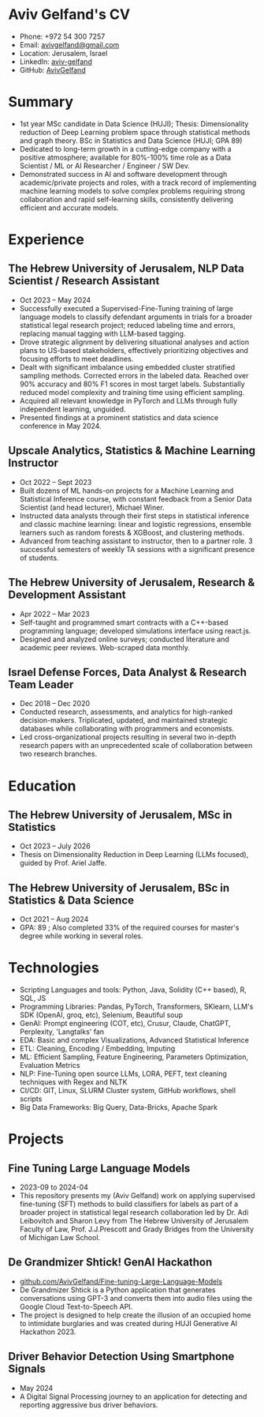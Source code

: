 
<!-- Remove above in src/markdown/Header.j2.md not in README.md -->
# Aviv Gelfand's CV

- Phone: +972 54 300 7257
- Email: [avivgelfand@gmail.com](mailto:avivgelfand@gmail.com)
- Location: Jerusalem, Israel
- LinkedIn: [aviv-gelfand](https://linkedin.com/in/aviv-gelfand)
- GitHub: [AvivGelfand](https://github.com/AvivGelfand)


# Summary

- 1st year MSc candidate in Data Science (HUJI); Thesis: Dimensionality reduction of Deep Learning problem space through statistical methods and graph theory. BSc in Statistics and Data Science (HUJI; GPA 89)
- Dedicated to long-term growth in a cutting-edge company with a positive atmosphere; available for 80%-100% time role as a Data Scientist / ML or AI Researcher / Engineer / SW Dev.
- Demonstrated success in AI and software development through academic/private projects and roles, with a track record of implementing machine learning models to solve complex problems requiring strong collaboration and rapid self-learning skills, consistently delivering efficient and accurate models.
# Experience

## The Hebrew University of Jerusalem, NLP Data Scientist / Research Assistant

- Oct 2023 – May 2024
- Successfully executed a Supervised-Fine-Tuning training of large language models to classify defendant arguments in trials for a broader statistical legal research project; reduced labeling time and errors, replacing manual tagging with LLM-based tagging.
- Drove strategic alignment by delivering situational analyses and action plans to US-based stakeholders, effectively prioritizing objectives and focusing efforts to meet deadlines.
- Dealt with significant imbalance using embedded cluster stratified sampling methods. Corrected errors in the labeled data. Reached over 90% accuracy and 80% F1 scores in most target labels. Substantially reduced model complexity and training time using efficient sampling.
- Acquired all relevant knowledge in PyTorch and LLMs through fully independent learning, unguided.
- Presented findings at a prominent statistics and data science conference in May 2024.

## Upscale Analytics, Statistics & Machine Learning Instructor

- Oct 2022 – Sept 2023
- Built dozens of ML hands-on projects for a Machine Learning and Statistical Inference course, with constant feedback from a Senior Data Scientist (and head lecturer), Michael Winer.
- Instructed data analysts through their first steps in statistical inference and classic machine learning$:$ linear and logistic regressions, ensemble learners such as random forests & XGBoost, and clustering methods.
- Advanced from teaching assistant to instructor, then to a partner role. 3 successful semesters of weekly TA sessions with a significant presence of students.

## The Hebrew University of Jerusalem, Research & Development Assistant

- Apr 2022 – Mar 2023
- Self-taught and programmed smart contracts with a C++-based programming language; developed simulations interface using react.js.
- Designed and analyzed online surveys; conducted literature and academic peer reviews. Web-scraped data monthly.

## Israel Defense Forces, Data Analyst & Research Team Leader

- Dec 2018 – Dec 2020
- Conducted research, assessments, and analytics for high-ranked decision-makers. Triplicated, updated, and maintained strategic databases while collaborating with programmers and economists.
- Led cross-organizational projects resulting in several two in-depth research papers with an unprecedented scale of collaboration between two research branches.

# Education

## The Hebrew University of Jerusalem, MSc in Statistics

- Oct 2023 – July 2026
- Thesis on Dimensionality Reduction in Deep Learning (LLMs focused), guided by Prof. Ariel Jaffe.

## The Hebrew University of Jerusalem, BSc in Statistics & Data Science

- Oct 2021 – Aug 2024
- GPA: 89 ; Also completed 33% of the required courses for master's degree while working in several roles.

# Technologies

- Scripting Languages and tools: Python, Java, Solidity (C++ based), R, SQL, JS
- Programming Libraries: Pandas, PyTorch, Transformers, SKlearn, LLM's SDK (OpenAI, groq, etc), Selenium, Beautiful soup
- GenAI: Prompt engineering (COT, etc), Crusur, Claude, ChatGPT, Perplexity, 'Langtalks' fan
- EDA: Basic and complex Visualizations, Advanced Statistical Inference
- ETL: Cleaning, Encoding / Embedding, Imputing
- ML: Efficient Sampling, Feature Engineering, Parameters Optimization, Evaluation Metrics
- NLP: Fine-Tuning open source LLMs, LORA, PEFT, text cleaning techniques with Regex and NLTK
- CI/CD: GIT, Linux, SLURM Cluster system, GitHub workflows, shell scripts
- Big Data Frameworks: Big Query, Data-Bricks, Apache Spark
# Projects

## Fine Tuning Large Language Models

- 2023-09 to 2024-04
- This repository presents my (Aviv Gelfand) work on applying supervised fine-tuning (SFT) methods to build classifiers for labels as part of a broader project in statistical legal research collaboration led by Dr. Adi Leibovitch and Sharon Levy from The Hebrew University of Jerusalem Faculty of Law, Prof. J.J.Prescott and Grady Bridges from the University of Michigan Law School.

## De Grandmizer Shtick! GenAI Hackathon

- [github.com/AvivGelfand/Fine-tuning-Large-Language-Models](https://github.com/AvivGelfand/Fine-tuning-Large-Language-Models)
- De Grandmizer Shtick is a Python application that generates conversations using GPT-3 and converts them into audio files using the Google Cloud Text-to-Speech API.
- The project is designed to help create the illusion of an occupied home to intimidate burglaries and was created during HUJI Generative AI Hackathon 2023.

## Driver Behavior Detection Using Smartphone Signals

- May 2024
- A Digital Signal Processing journey to an application for detecting and reporting aggressive bus driver behaviors.

